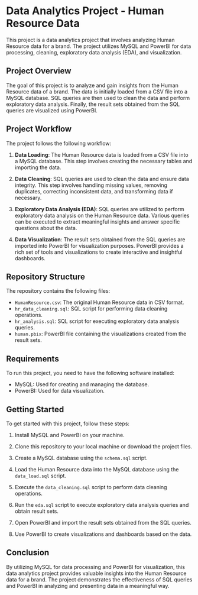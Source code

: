 # Data Analytics Project - Human Resource Data

This project is a data analytics project that involves analyzing Human Resource data for a brand. The project utilizes MySQL and PowerBI for data processing, cleaning, exploratory data analysis (EDA), and visualization.

## Project Overview

The goal of this project is to analyze and gain insights from the Human Resource data of a brand. The data is initially loaded from a CSV file into a MySQL database. SQL queries are then used to clean the data and perform exploratory data analysis. Finally, the result sets obtained from the SQL queries are visualized using PowerBI.

## Project Workflow

The project follows the following workflow:

1. **Data Loading**: The Human Resource data is loaded from a CSV file into a MySQL database. This step involves creating the necessary tables and importing the data.

2. **Data Cleaning**: SQL queries are used to clean the data and ensure data integrity. This step involves handling missing values, removing duplicates, correcting inconsistent data, and transforming data if necessary.

3. **Exploratory Data Analysis (EDA)**: SQL queries are utilized to perform exploratory data analysis on the Human Resource data. Various queries can be executed to extract meaningful insights and answer specific questions about the data.

4. **Data Visualization**: The result sets obtained from the SQL queries are imported into PowerBI for visualization purposes. PowerBI provides a rich set of tools and visualizations to create interactive and insightful dashboards.

## Repository Structure

The repository contains the following files:

- `HumanResource.csv`: The original Human Resource data in CSV format.
- `hr_data_cleaning.sql`: SQL script for performing data cleaning operations.
- `hr_analysis.sql`: SQL script for executing exploratory data analysis queries.
- `human.pbix`: PowerBI file containing the visualizations created from the result sets.

## Requirements

To run this project, you need to have the following software installed:

- MySQL: Used for creating and managing the database.
- PowerBI: Used for data visualization.

## Getting Started

To get started with this project, follow these steps:

1. Install MySQL and PowerBI on your machine.

2. Clone this repository to your local machine or download the project files.

3. Create a MySQL database using the `schema.sql` script.

4. Load the Human Resource data into the MySQL database using the `data_load.sql` script.

5. Execute the `data_cleaning.sql` script to perform data cleaning operations.

6. Run the `eda.sql` script to execute exploratory data analysis queries and obtain result sets.

7. Open PowerBI and import the result sets obtained from the SQL queries.

8. Use PowerBI to create visualizations and dashboards based on the data.

## Conclusion

By utilizing MySQL for data processing and PowerBI for visualization, this data analytics project provides valuable insights into the Human Resource data for a brand. The project demonstrates the effectiveness of SQL queries and PowerBI in analyzing and presenting data in a meaningful way.
